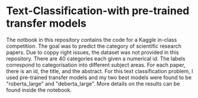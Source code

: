 
# Text-Classification-with pre-trained transfer models

The notbook in this repository contains the code for a Kaggle in-class competition. 
The goal was to predict the category of scientific research papers. Due to coppy right issues, the dataset was not provided in this repository. There are 40 categories 
each given a numerical id. The labels correspond to categorisation into different subject areas. For each paper, there is an id, the title, and the abstract. 
For this text classification problem, I used pre-trained transfer models and my two best models were found to be "roberta_large" and "deberta_large". 
More details on the results can be found inside the notebook. 
